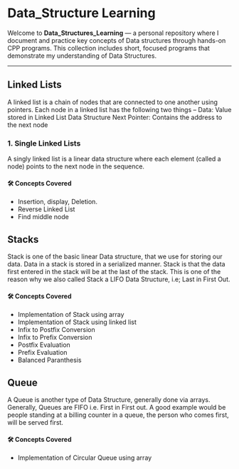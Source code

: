 # Data_Structure Learning
Welcome to **Data_Structures_Learning** — a personal repository where I document and practice key concepts of Data structures through hands-on CPP programs.
This collection includes short, focused programs that demonstrate my understanding of Data Structures.

---
## Linked Lists
A linked list is a chain of nodes that are connected to one another using pointers. Each node in a linked list has the following two things –
Data: Value stored in Linked List Data Structure
Next Pointer: Contains the address to the next node
### 1. Single Linked Lists
A singly linked list is a linear data structure where each element (called a node) points to the next node in the sequence.
#### 🛠️ Concepts Covered
- Insertion, display, Deletion.
- Reverse Linked List
- Find middle node

## Stacks
Stack is one of the basic linear Data structure, that we use for storing our data. Data in a stack is stored in a serialized manner. Stack is that the data first entered in the stack will be at the last of the stack. This is one of the reason why we also called Stack a LIFO Data Structure, i.e; Last in First Out.
#### 🛠️ Concepts Covered
- Implementation of Stack using array
- Implementation of Stack using linked list
- Infix to Postfix Conversion
- Infix to Prefix Conversion
- Postfix Evaluation
- Prefix Evaluation
- Balanced Paranthesis

## Queue
A Queue is another type of Data Structure, generally done via arrays. Generally, Queues are FIFO i.e. First in First out. A good example would be people standing at a billing counter in a queue, the person who comes first, will be served first.
#### 🛠️ Concepts Covered
- Implementation of Circular Queue using array
